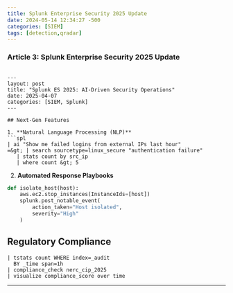```yaml
---
title: Splunk Enterprise Security 2025 Update
date: 2024-05-14 12:34:27 -500
categories: [SIEM]
tags: [detection,qradar]
---
```


### Article 3: Splunk Enterprise Security 2025 Update

```

---
layout: post
title: "Splunk ES 2025: AI-Driven Security Operations"
date: 2025-04-07
categories: [SIEM, Splunk]
---

## Next-Gen Features

1. **Natural Language Processing (NLP)**
```spl
| ai "Show me failed logins from external IPs last hour"
=&gt; | search sourcetype=linux_secure "authentication failure" 
   | stats count by src_ip 
   | where count &gt; 5
```

2. **Automated Response Playbooks**
```python
def isolate_host(host):
    aws.ec2.stop_instances(InstanceIds=[host])
    splunk.post_notable_event(
        action_taken="Host isolated",
        severity="High"
    )
```


## Regulatory Compliance

```spl
| tstats count WHERE index=_audit 
  BY _time span=1h 
| compliance_check nerc_cip_2025 
| visualize compliance_score over time
```

---